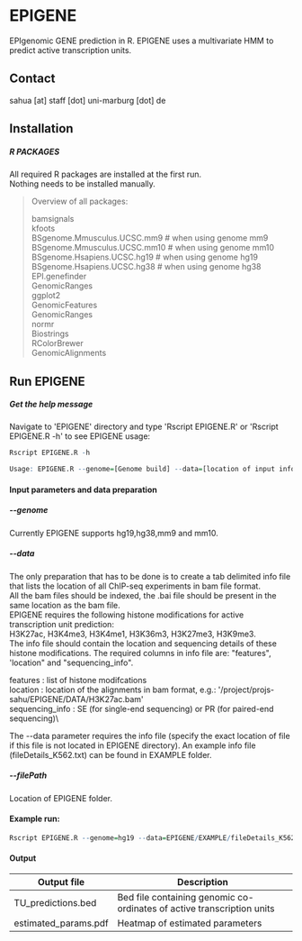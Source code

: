 # EPIGENE
EPIgenomic GENE prediction in R.
EPIGENE uses a multivariate HMM to predict active transcription units.
## Contact
sahua [at] staff [dot] uni-marburg [dot] de
## Installation
##### R PACKAGES

All required R packages are installed at the first run.\
Nothing needs to be installed manually.

> Overview of all packages:
> 
> bamsignals\
> kfoots\
> BSgenome.Mmusculus.UCSC.mm9 # when using genome mm9\
> BSgenome.Mmusculus.UCSC.mm10 # when using genome mm10\
> BSgenome.Hsapiens.UCSC.hg19 # when using genome hg19\
> BSgenome.Hsapiens.UCSC.hg38 # when using genome hg38\
> EPI.genefinder\
> GenomicRanges\
> ggplot2\
> GenomicFeatures\
> GenomicRanges\
> normr\
> Biostrings\
> RColorBrewer\
> GenomicAlignments

## Run EPIGENE

##### Get the help message

Navigate to 'EPIGENE' directory and type 'Rscript EPIGENE.R' or 'Rscript EPIGENE.R -h' to see EPIGENE usage:

```R
Rscript EPIGENE.R -h

Usage: EPIGENE.R --genome=[Genome build] --data=[location of input information in tab seperated text format] --filePath=[location of EPIGENE directory] --h [help]
```

#### Input parameters and data preparation

##### --genome

Currently EPIGENE supports hg19,hg38,mm9 and mm10.

##### --data

The only preparation that has to be done is to create a tab delimited info file that lists
the location of all ChIP-seq experiments in bam file format.\
All the bam files should be indexed, the .bai file should be present in the same location as the bam file.\
EPIGENE requires the following histone modifications for active transcription unit prediction:\
H3K27ac, H3K4me3, H3K4me1, H3K36m3, H3K27me3, H3K9me3.\
The info file should contain the location and sequencing details of these histone modifications. The required columns in info file are: "features", 'location" and "sequencing_info".

features        : list of histone modifcations\
location        : location of the alignments in bam format, e.g.: '/project/projs-sahu/EPIGENE/DATA/H3K27ac.bam'\
sequencing_info : SE (for single-end sequencing) or PR (for paired-end sequencing)\

The  --data parameter requires the info file (specify the exact location of file if this file is not located in EPIGENE directory). An example info file (fileDetails_K562.txt) can be found in EXAMPLE folder.

##### --filePath

Location of EPIGENE folder.

#### Example run:
```R
Rscript EPIGENE.R --genome=hg19 --data=EPIGENE/EXAMPLE/fileDetails_K562.txt --filePath=/project/projs-sahu/EPIGENE
```

#### Output
| Output file  | Description |
| ------------- | ------------- |
| TU_predictions.bed  | Bed file containing genomic co-ordinates of active transcription units  |
| estimated_params.pdf   | Heatmap of estimated parameters  |

